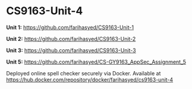 # CS9163-Unit-4

**Unit 1:** https://github.com/farihasyed/CS9163-Unit-1

**Unit 2:** https://github.com/farihasyed/CS9163-Unit-2

**Unit 3:** https://github.com/farihasyed/CS9163-Unit-3

**Unit 5:** https://github.com/farihasyed/CS-GY9163_AppSec_Assignment_5

Deployed online spell checker securely via Docker. Available at https://hub.docker.com/repository/docker/farihasyed/cs9163-unit-4
